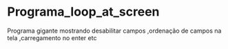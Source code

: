 # Programa_loop_at_screen
Programa gigante mostrando desabilitar campos ,ordenação de campos na tela ,carregamento no enter etc
